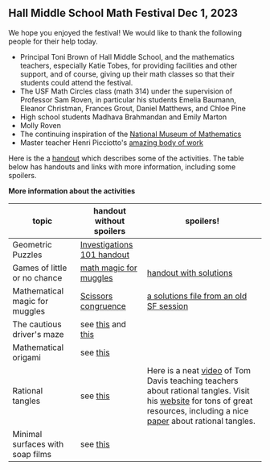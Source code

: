 <h2> Hall Middle School Math Festival Dec 1, 2023</h2>

We hope you enjoyed the festival! We would like to thank the following people for their help today.
- Principal Toni Brown of Hall Middle School, and the mathematics teachers, especially Katie Tobes, for providing facilities and other support, and of course, giving up their math classes so that their students could attend the festival.
- The USF Math Circles class (math 314) under the supervision of Professor Sam Roven, in particular his students Emelia Baumann, Eleanor Christman, Frances Grout, Daniel Matthews, and Chloe Pine
- High school students Madhava Brahmandan and Emily Marton
- Molly Roven
- The continuing inspiration of the [National Museum of Mathematics](https://www.momath.org) 
- Master teacher Henri Picciotto's [amazing body of work](https://www.mathed.page/index.html)

Here is the a [handout](HallMSMathFestival/HallMS231201Festival.pdf) which describes some of the activities. The table below has handouts and links with more information, including some spoilers.

**More information about the activities**

 topic   | handout without spoilers   | spoilers!  |   
|---|---|---|
|Geometric Puzzles| [Investigations 101 handout](MitM/sequences.pdf)||
|Games of little or no chance| [math magic for muggles](MitM/mathmagic.pdf)|[handout with solutions](MitM/mathmagicSol.pdf)|
|Mathematical magic for muggles| [Scissors congruence](MitM/dissections.pdf)|[a solutions file from an old SF session](MitM/scissorsSolA.pdf)|
|The cautious driver's maze| see [this]( https://globalmathproject.org/) and [this](https://gdaymath.com/courses/)||
|Mathematical origami| see [this](https://navajomath.math.ksu.edu/wp-content/uploads/2021/05/intersection-math_combined-sm.pdf)||
|Rational tangles| see [this](https://navajomath.math.ksu.edu/wp-content/uploads/2021/05/intersection-math_combined-sm.pdf)|Here is a neat [video](https://www.youtube.com/watch?v=iE38AXV_dHc&t=1793s) of Tom Davis teaching teachers about rational tangles. Visit his [website](http://www.geometer.org) for tons of great resources, including a nice [paper](http://www.geometer.org/mathcircles/tangle.pdf) about rational tangles.|
|Minimal surfaces with soap films| see [this](https://navajomath.math.ksu.edu/wp-content/uploads/2021/05/intersection-math_combined-sm.pdf)||
